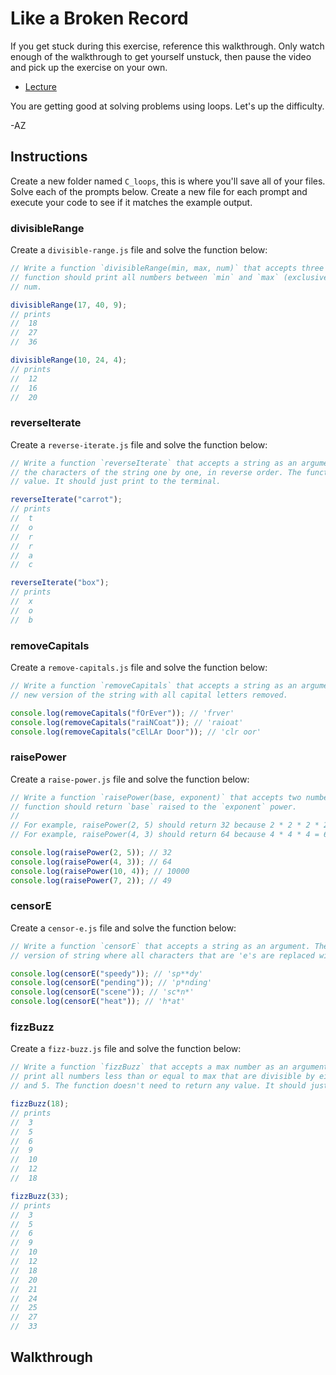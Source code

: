 # Like a Broken Record

If you get stuck during this exercise, reference this walkthrough. Only watch enough of the
walkthrough to get yourself unstuck, then pause the video and pick up the exercise on your own.

+ [Lecture](https://youtu.be/3uEzx16zwIM)

You are getting good at solving problems using loops. Let's up the difficulty.

-AZ

## Instructions

Create a new folder named `C_loops`, this is where you'll save all of your files. Solve each of the
prompts below. Create a new file for each prompt and execute your code to see if it matches the
example output.

### divisibleRange

Create a `divisible-range.js` file and solve the function below:

```js
// Write a function `divisibleRange(min, max, num)` that accepts three numbers as arguments. The
// function should print all numbers between `min` and `max` (exclusive) that are also divisible by
// num.

divisibleRange(17, 40, 9);
// prints
//  18
//  27
//  36

divisibleRange(10, 24, 4);
// prints
//  12
//  16
//  20
```

### reverseIterate

Create a `reverse-iterate.js` file and solve the function below:

```js
// Write a function `reverseIterate` that accepts a string as an argument. The function should print
// the characters of the string one by one, in reverse order. The function doesn't need to return any
// value. It should just print to the terminal.

reverseIterate("carrot");
// prints
//  t
//  o
//  r
//  r
//  a
//  c

reverseIterate("box");
// prints
//  x
//  o
//  b
```

### removeCapitals

Create a `remove-capitals.js` file and solve the function below:

```js
// Write a function `removeCapitals` that accepts a string as an argument. The function should return a
// new version of the string with all capital letters removed.

console.log(removeCapitals("fOrEver")); // 'frver'
console.log(removeCapitals("raiNCoat")); // 'raioat'
console.log(removeCapitals("cElLAr Door")); // 'clr oor'
```

### raisePower

Create a `raise-power.js` file and solve the function below:

```js
// Write a function `raisePower(base, exponent)` that accepts two numbers, `base` and `exponent`. The
// function should return `base` raised to the `exponent` power.
//
// For example, raisePower(2, 5) should return 32 because 2 * 2 * 2 * 2 * 2 = 32 
// For example, raisePower(4, 3) should return 64 because 4 * 4 * 4 = 64

console.log(raisePower(2, 5)); // 32
console.log(raisePower(4, 3)); // 64
console.log(raisePower(10, 4)); // 10000
console.log(raisePower(7, 2)); // 49
```

### censorE

Create a `censor-e.js` file and solve the function below:

```js
// Write a function `censorE` that accepts a string as an argument. The function should return the a new
// version of string where all characters that are 'e's are replaced with '*'s.

console.log(censorE("speedy")); // 'sp**dy'
console.log(censorE("pending")); // 'p*nding'
console.log(censorE("scene")); // 'sc*n*'
console.log(censorE("heat")); // 'h*at'
```

### fizzBuzz

Create a `fizz-buzz.js` file and solve the function below:

```js
// Write a function `fizzBuzz` that accepts a max number as an argument. The function should
// print all numbers less than or equal to max that are divisible by either 3 or 5 but not both 3
// and 5. The function doesn't need to return any value. It should just print to the terminal.

fizzBuzz(18);
// prints
//  3
//  5
//  6
//  9
//  10
//  12
//  18

fizzBuzz(33);
// prints
//  3
//  5
//  6
//  9
//  10
//  12
//  18
//  20
//  21
//  24
//  25
//  27
//  33
```

## Walkthrough

 


